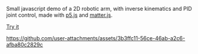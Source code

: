 Small javascript demo of a 2D robotic arm, with inverse kinematics and PID joint control, made with [p5.js](https://p5js.org/) and [matter.js](https://brm.io/matter-js/).

[Try it](https://htmlpreview.github.io/?https://github.com/m3at/tiny_projects/blob/main/20250130-js-robot-arm/index_minified.html)


https://github.com/user-attachments/assets/3b3ffc11-56ce-46ab-a2c6-afba80c2829c

